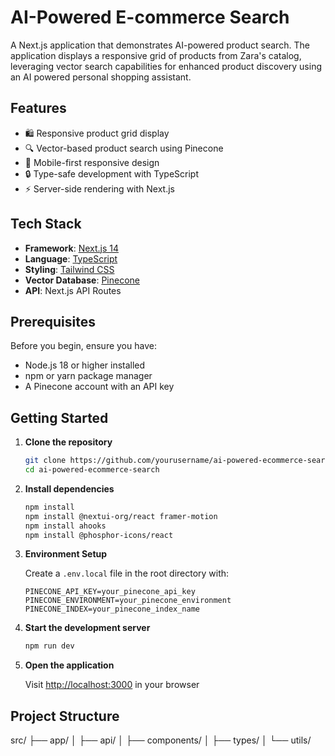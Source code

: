 # AI-Powered E-commerce Search

A Next.js application that demonstrates AI-powered product search. The application displays a responsive grid of products from Zara's catalog, leveraging vector search capabilities for enhanced product discovery using an AI powered personal shopping assistant.

## Features

- 🛍️ Responsive product grid display
- 🔍 Vector-based product search using Pinecone
- 📱 Mobile-first responsive design
- 🔒 Type-safe development with TypeScript
- ⚡ Server-side rendering with Next.js

## Tech Stack

- **Framework**: [Next.js 14](https://nextjs.org/)
- **Language**: [TypeScript](https://www.typescriptlang.org/)
- **Styling**: [Tailwind CSS](https://tailwindcss.com/)
- **Vector Database**: [Pinecone](https://www.pinecone.io/)
- **API**: Next.js API Routes

## Prerequisites

Before you begin, ensure you have:
- Node.js 18 or higher installed
- npm or yarn package manager
- A Pinecone account with an API key

## Getting Started

1. **Clone the repository**
   ```bash
   git clone https://github.com/yourusername/ai-powered-ecommerce-search.git
   cd ai-powered-ecommerce-search
   ```

2. **Install dependencies**
   ```bash
   npm install
   npm install @nextui-org/react framer-motion
   npm install ahooks 
   npm install @phosphor-icons/react
   ```

3. **Environment Setup**
   
   Create a `.env.local` file in the root directory with:
   ```env
   PINECONE_API_KEY=your_pinecone_api_key
   PINECONE_ENVIRONMENT=your_pinecone_environment
   PINECONE_INDEX=your_pinecone_index_name
   ```

4. **Start the development server**
   ```bash
   npm run dev
   ```

5. **Open the application**
   
   Visit [http://localhost:3000](http://localhost:3000) in your browser

## Project Structure

src/
├── app/
│ ├── api/
│ ├── components/
│ ├── types/
│ └── utils/
